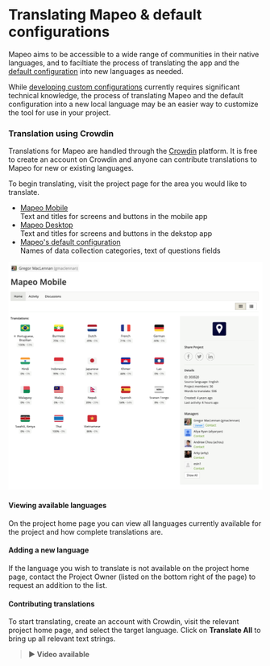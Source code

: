# Translating Mapeo & default configurations

Mapeo aims to be accessible to a wide range of communities in their native languages, and to faciltiate the process of translating the app and the [default configuration](../will-mapeo-work-out-of-the-box-for-me/default-configuration.md) into new languages as needed.

While [developing custom configurations](custom-configurations.md) currently requires significant technical knowledge, the process of translating Mapeo and the default configuration into a new local language may be an easier way to customize the tool for use in your project.

### Translation using Crowdin

Translations for Mapeo are handled through the [Crowdin](https://crowdin.com) platform. It is free to create an account on Crowdin and anyone can contribute translations to Mapeo for new or existing languages.

To begin translating, visit the project page for the area you would like to translate.

* [Mapeo Mobile](https://crowdin.com/project/mapeo-mobile)\
  Text and titles for screens and buttons in the mobile app
* [Mapeo Desktop](https://crowdin.com/project/mapeo-desktop)\
  Text and titles for screens and buttons in the dekstop app
* [Mapeo's default configuration](https://crowdin.com/project/mapeo-defaut-config) \
  Names of data collection categories, text of questions fields

![Project page for Mapeo Mobile on Crowdin](<../../.gitbook/assets/Screen Shot 2021-12-08 at 10.22.02 AM (1).png>)

#### Viewing available languages

On the project home page you can view all languages currently available for the project and how complete translations are.

#### Adding a new language

If the language you wish to translate is not available on the project home page, contact the Project Owner (listed on the bottom right of the page) to request an addition to the list.

#### Contributing translations

To start translating, create an account with Crowdin, visit the relevant project home page, and select the target language. Click on **Translate All** to bring up all relevant text strings.

> &#x20;**▶ Video available**&#x20;

